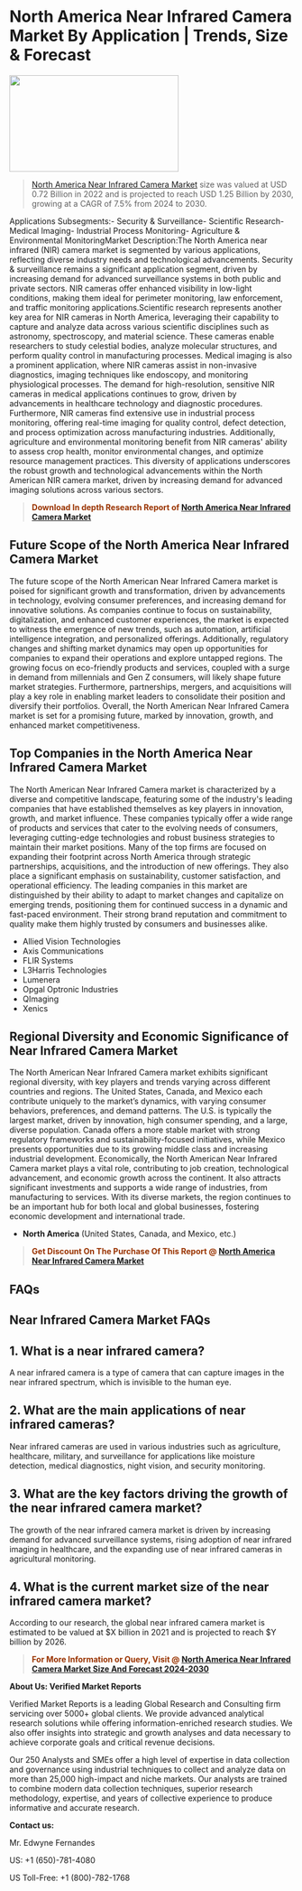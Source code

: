 <p><h1>North America Near Infrared Camera Market By Application | Trends, Size & Forecast</h1><p><img class="aligncenter size-medium wp-image-105565" src="https://ffe5etoiles.com/wp-content/uploads/2025/01/MST7-300x171.png" alt="" width="300" height="171" /></p><blockquote><p><a href="https://www.verifiedmarketreports.com/download-sample/?rid=402898&utm_source=Github-NA&utm_medium=361" target="_blank">North America Near Infrared Camera Market</a> size was valued at USD 0.72 Billion in 2022 and is projected to reach USD 1.25 Billion by 2030, growing at a CAGR of 7.5% from 2024 to 2030.</p></blockquote>Applications Subsegments:- Security & Surveillance- Scientific Research- Medical Imaging- Industrial Process Monitoring- Agriculture & Environmental MonitoringMarket Description:The North America near infrared (NIR) camera market is segmented by various applications, reflecting diverse industry needs and technological advancements. Security & surveillance remains a significant application segment, driven by increasing demand for advanced surveillance systems in both public and private sectors. NIR cameras offer enhanced visibility in low-light conditions, making them ideal for perimeter monitoring, law enforcement, and traffic monitoring applications.Scientific research represents another key area for NIR cameras in North America, leveraging their capability to capture and analyze data across various scientific disciplines such as astronomy, spectroscopy, and material science. These cameras enable researchers to study celestial bodies, analyze molecular structures, and perform quality control in manufacturing processes. Medical imaging is also a prominent application, where NIR cameras assist in non-invasive diagnostics, imaging techniques like endoscopy, and monitoring physiological processes. The demand for high-resolution, sensitive NIR cameras in medical applications continues to grow, driven by advancements in healthcare technology and diagnostic procedures. Furthermore, NIR cameras find extensive use in industrial process monitoring, offering real-time imaging for quality control, defect detection, and process optimization across manufacturing industries. Additionally, agriculture and environmental monitoring benefit from NIR cameras' ability to assess crop health, monitor environmental changes, and optimize resource management practices. This diversity of applications underscores the robust growth and technological advancements within the North American NIR camera market, driven by increasing demand for advanced imaging solutions across various sectors.</p><blockquote><p><span style="color: #993300;"><strong>Download In depth Research Report of <a href="https://www.verifiedmarketreports.com/download-sample/?rid=402898&utm_source=Github-NA&utm_medium=361">North America Near Infrared Camera Market</a></strong></span></p></blockquote><h2>Future Scope of the North America Near Infrared Camera Market</h2><p>The future scope of the North American Near Infrared Camera market is poised for significant growth and transformation, driven by advancements in technology, evolving consumer preferences, and increasing demand for innovative solutions. As companies continue to focus on sustainability, digitalization, and enhanced customer experiences, the market is expected to witness the emergence of new trends, such as automation, artificial intelligence integration, and personalized offerings. Additionally, regulatory changes and shifting market dynamics may open up opportunities for companies to expand their operations and explore untapped regions. The growing focus on eco-friendly products and services, coupled with a surge in demand from millennials and Gen Z consumers, will likely shape future market strategies. Furthermore, partnerships, mergers, and acquisitions will play a key role in enabling market leaders to consolidate their position and diversify their portfolios. Overall, the North American Near Infrared Camera market is set for a promising future, marked by innovation, growth, and enhanced market competitiveness.</p><h2>Top Companies in the North America Near Infrared Camera Market</h2><p>The North American Near Infrared Camera market is characterized by a diverse and competitive landscape, featuring some of the industry's leading companies that have established themselves as key players in innovation, growth, and market influence. These companies typically offer a wide range of products and services that cater to the evolving needs of consumers, leveraging cutting-edge technologies and robust business strategies to maintain their market positions. Many of the top firms are focused on expanding their footprint across North America through strategic partnerships, acquisitions, and the introduction of new offerings. They also place a significant emphasis on sustainability, customer satisfaction, and operational efficiency. The leading companies in this market are distinguished by their ability to adapt to market changes and capitalize on emerging trends, positioning them for continued success in a dynamic and fast-paced environment. Their strong brand reputation and commitment to quality make them highly trusted by consumers and businesses alike.</p><p><ul><li>Allied Vision Technologies </li><li> Axis Communications </li><li> FLIR Systems </li><li> L3Harris Technologies </li><li> Lumenera </li><li> Opgal Optronic Industries </li><li> QImaging </li><li> Xenics</li></ul></p><h2>Regional Diversity and Economic Significance of Near Infrared Camera Market</h2><p>The North American Near Infrared Camera market exhibits significant regional diversity, with key players and trends varying across different countries and regions. The United States, Canada, and Mexico each contribute uniquely to the market’s dynamics, with varying consumer behaviors, preferences, and demand patterns. The U.S. is typically the largest market, driven by innovation, high consumer spending, and a large, diverse population. Canada offers a more stable market with strong regulatory frameworks and sustainability-focused initiatives, while Mexico presents opportunities due to its growing middle class and increasing industrial development. Economically, the North American Near Infrared Camera market plays a vital role, contributing to job creation, technological advancement, and economic growth across the continent. It also attracts significant investments and supports a wide range of industries, from manufacturing to services. With its diverse markets, the region continues to be an important hub for both local and global businesses, fostering economic development and international trade.</p><ul> <li><strong>North America</strong> (United States, Canada, and Mexico, etc.)</li></ul><blockquote><p><span style="color: #993300;"><strong>Get Discount On The Purchase Of This Report @ <a href="https://www.verifiedmarketreports.com/ask-for-discount/?rid=402898&utm_source=Github-NA&utm_medium=361">North America Near Infrared Camera Market</a></strong></span></p></blockquote><h2>FAQs</h2><p><h2>Near Infrared Camera Market FAQs</h1><h2>1. What is a near infrared camera?</div><div></h2><p>A near infrared camera is a type of camera that can capture images in the near infrared spectrum, which is invisible to the human eye.</p><h2>2. What are the main applications of near infrared cameras?</div><div></h2><p>Near infrared cameras are used in various industries such as agriculture, healthcare, military, and surveillance for applications like moisture detection, medical diagnostics, night vision, and security monitoring.</p><h2>3. What are the key factors driving the growth of the near infrared camera market?</div><div></h2><p>The growth of the near infrared camera market is driven by increasing demand for advanced surveillance systems, rising adoption of near infrared imaging in healthcare, and the expanding use of near infrared cameras in agricultural monitoring.</p><h2>4. What is the current market size of the near infrared camera market?</div><div></h2><p>According to our research, the global near infrared camera market is estimated to be valued at $X billion in 2021 and is projected to reach $Y billion by 2026.</p><!-- Repeat the above format for the remaining FAQs and answers --></body></html></p><blockquote><p><span style="color: #993300;"><strong>For More Information or Query, Visit @ <a href="https://www.verifiedmarketreports.com/product/near-infrared-camera-market/">North America Near Infrared Camera Market Size And Forecast 2024-2030</a></strong></span></p></blockquote><p><strong>About Us: Verified Market Reports</strong></p><p>Verified Market Reports is a leading Global Research and Consulting firm servicing over 5000+ global clients. We provide advanced analytical research solutions while offering information-enriched research studies. We also offer insights into strategic and growth analyses and data necessary to achieve corporate goals and critical revenue decisions.</p><p>Our 250 Analysts and SMEs offer a high level of expertise in data collection and governance using industrial techniques to collect and analyze data on more than 25,000 high-impact and niche markets. Our analysts are trained to combine modern data collection techniques, superior research methodology, expertise, and years of collective experience to produce informative and accurate research.</p><p><strong>Contact us:</strong></p><p>Mr. Edwyne Fernandes</p><p>US: +1 (650)-781-4080</p><p>US Toll-Free: +1 (800)-782-1768</p>
